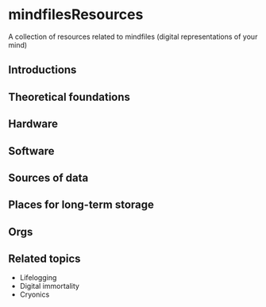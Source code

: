 # mindfilesResources
A collection of resources related to mindfiles (digital representations of your mind)

## Introductions ##

## Theoretical foundations ##

## Hardware ##

## Software ##

## Sources of data ##

## Places for long-term storage ##

## Orgs ##

## Related topics ##

* Lifelogging
* Digital immortality
* Cryonics
